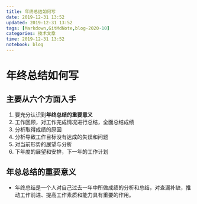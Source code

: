 ```yaml
---
title: 年终总结如何写
date: 2019-12-31 13:52
updated: 2019-12-31 13:52
tags: [Markdown,GitMdNote,blog-2020-10]
categories: 技术文章
time: 2019-12-31 13:52
notebook: blog
---
```


# 年终总结如何写

## 主要从六个方面入手

1. 要充分认识到**年终总结的重要意义**
2. 工作回顾，对工作完成情况进行总结，全面总结成绩
3. 分析取得成绩的原因
4. 分析导致工作目标没有达成的失误和问题
5. 对当前形势的展望与分析
6. 下年度的展望和安排，下一年的工作计划

## 年总总结的重要意义

- 年终总结是一个人对自己过去一年中所做成绩的分析和总结，对查漏补缺，推动工作前进、提高工作素质和能力具有重要的作用。


